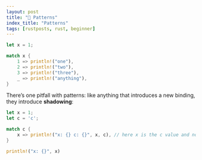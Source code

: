 ```yaml
---
layout: post
title: "📜 Patterns"
index_title: "Patterns"
tags: [rustposts, rust, beginner]
---
```


```rust
let x = 1;

match x {
    1 => println!("one"),
    2 => println!("two"),
    3 => println!("three"),
    _ => println!("anything"),
}
```

There’s one pitfall with patterns: like anything that introduces a new binding, they introduce **shadowing**:

```rust
let x = 1;
let c = 'c';

match c {
    x => println!("x: {} c: {}", x, c), // here x is the c value and not the x variable
}

println!("x: {}", x)
```
